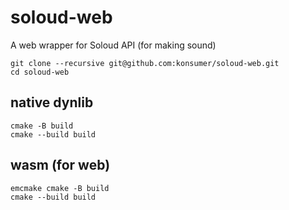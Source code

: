 # soloud-web
A web wrapper for Soloud API (for making sound)


```
git clone --recursive git@github.com:konsumer/soloud-web.git
cd soloud-web
```

## native dynlib

```
cmake -B build
cmake --build build
```

## wasm (for web)

```
emcmake cmake -B build
cmake --build build
```

